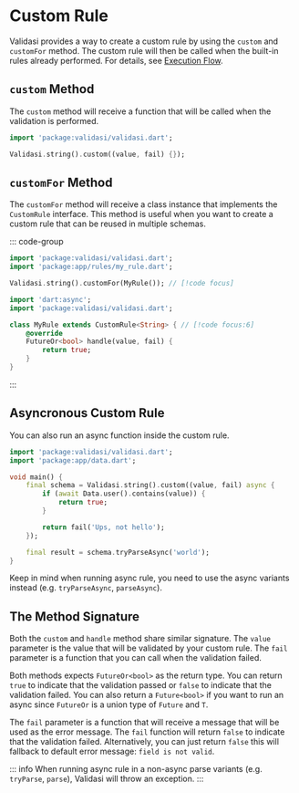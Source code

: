 # Custom Rule

Validasi provides a way to create a custom rule by using the `custom` and `customFor` method. The custom rule
will then be called when the built-in rules already performed. For details, see [Execution Flow](/guide/execution-order).

## `custom` Method

The `custom` method will receive a function that will be called when the validation is performed.

```dart
import 'package:validasi/validasi.dart';

Validasi.string().custom((value, fail) {});
```

## `customFor` Method

The `customFor` method will receive a class instance that implements the `CustomRule` interface. This method is useful
when you want to create a custom rule that can be reused in multiple schemas.

::: code-group

```dart [main.dart]
import 'package:validasi/validasi.dart';
import 'package:app/rules/my_rule.dart';

Validasi.string().customFor(MyRule()); // [!code focus]
```

```dart [my_rule.dart]
import 'dart:async';
import 'package:validasi/validasi.dart';

class MyRule extends CustomRule<String> { // [!code focus:6]
    @override
    FutureOr<bool> handle(value, fail) {
        return true;
    }
}
```

:::

## Asyncronous Custom Rule

You can also run an async function inside the custom rule.

```dart
import 'package:validasi/validasi.dart';
import 'package:app/data.dart';

void main() {
    final schema = Validasi.string().custom((value, fail) async {
        if (await Data.user().contains(value)) {
            return true;
        }

        return fail('Ups, not hello');
    });

    final result = schema.tryParseAsync('world');
}
```

Keep in mind when running async rule, you need to use the async variants instead (e.g. `tryParseAsync`, `parseAsync`).

## The Method Signature

Both the `custom` and `handle` method share similar signature. The `value` parameter is the value that will be validated
by your custom rule. The `fail` parameter is a function that you can call when the validation failed.

Both methods expects `FutureOr<bool>` as the return type. You can return `true` to indicate that the validation passed
or `false` to indicate that the validation failed. You can also return a `Future<bool>` if you want to run an async since
`FutureOr` is a union type of `Future` and `T`.

The `fail` parameter is a function that will receive a message that will be used as the error message. The `fail` function
will return `false` to indicate that the validation failed. Alternatively, you can just return `false` this will
fallback to default error message: `field is not valid`.

::: info
When running async rule in a non-async parse variants (e.g. `tryParse`, `parse`), Validasi will throw an exception.
:::

